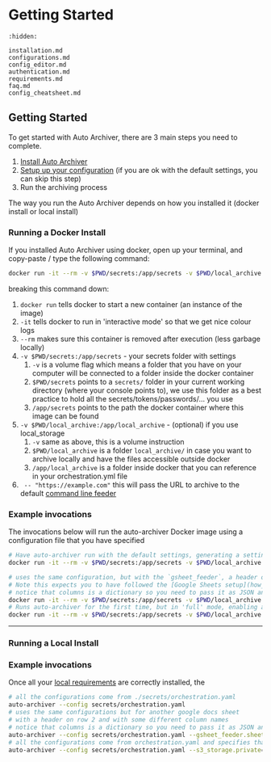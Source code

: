 # Getting Started

```{toctree}
:hidden:

installation.md
configurations.md
config_editor.md
authentication.md
requirements.md
faq.md
config_cheatsheet.md
```

## Getting Started

To get started with Auto Archiver, there are 3 main steps you need to complete.

1. [Install Auto Archiver](installation.md)
2. [Setup up your configuration](configurations.md) (if you are ok with the default settings, you can skip this step)
3. Run the archiving process<a id="running"></a>

The way you run the Auto Archiver depends on how you installed it (docker install or local install)

### Running a Docker Install

If you installed Auto Archiver using docker, open up your terminal, and copy-paste / type the following command:

```bash
docker run -it --rm -v $PWD/secrets:/app/secrets -v $PWD/local_archive:/app/local_archive bellingcat/auto-archiver -- "https://example.com"
```

breaking this command down:
   1. `docker run` tells docker to start a new container (an instance of the image)
   2. `-it` tells docker to run in 'interactive mode' so that we get nice colour logs
   3. `--rm` makes sure this container is removed after execution (less garbage locally)
   4. `-v $PWD/secrets:/app/secrets` - your secrets folder with settings
      1. `-v` is a volume flag which means a folder that you have on your computer will be connected to a folder inside the docker container
      2. `$PWD/secrets` points to a `secrets/` folder in your current working directory (where your console points to), we use this folder as a best practice to hold all the secrets/tokens/passwords/... you use
      3. `/app/secrets` points to the path the docker container where this image can be found
   5.  `-v $PWD/local_archive:/app/local_archive` - (optional) if you use local_storage
       1.  `-v` same as above, this is a volume instruction
       2.  `$PWD/local_archive` is a folder `local_archive/` in case you want to archive locally and have the files accessible outside docker
       3.  `/app/local_archive` is a folder inside docker that you can reference in your orchestration.yml file 
   6. ` -- "https://example.com"` this will pass the URL to archive to the default [command line feeder](../modules/autogen/feeder/cli_feeder.md)

### Example invocations

The invocations below will run the auto-archiver Docker image using a configuration file that you have specified

```bash
# Have auto-archiver run with the default settings, generating a settings file in ./secrets/orchestration.yaml
docker run -it --rm -v $PWD/secrets:/app/secrets -v $PWD/local_archive:/app/local_archive bellingcat/auto-archiver

# uses the same configuration, but with the `gsheet_feeder`, a header on row 2 and with some different column names
# Note this expects you to have followed the [Google Sheets setup](how_to/google_sheets.md) and added your service_account.json to the `secrets/` folder
# notice that columns is a dictionary so you need to pass it as JSON and it will override only the values provided
docker run -it --rm -v $PWD/secrets:/app/secrets -v $PWD/local_archive:/app/local_archive bellingcat/auto-archiver --feeders=gsheet_feeder --gsheet_feeder.sheet="use it on another sheets doc" --gsheet_feeder.header=2 --gsheet_feeder.columns='{"url": "link"}'
# Runs auto-archiver for the first time, but in 'full' mode, enabling all modules to get a full settings file
docker run -it --rm -v $PWD/secrets:/app/secrets -v $PWD/local_archive:/app/local_archive bellingcat/auto-archiver --mode full
```

------------

### Running a Local Install

### Example invocations

Once all your [local requirements](#installing-local-requirements) are correctly installed, the

```bash
# all the configurations come from ./secrets/orchestration.yaml
auto-archiver --config secrets/orchestration.yaml
# uses the same configurations but for another google docs sheet 
# with a header on row 2 and with some different column names
# notice that columns is a dictionary so you need to pass it as JSON and it will override only the values provided
auto-archiver --config secrets/orchestration.yaml --gsheet_feeder.sheet="use it on another sheets doc" --gsheet_feeder.header=2 --gsheet_feeder.columns='{"url": "link"}'
# all the configurations come from orchestration.yaml and specifies that s3 files should be private
auto-archiver --config secrets/orchestration.yaml --s3_storage.private=1
```
